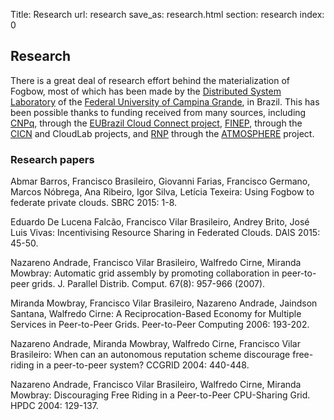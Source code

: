 Title: Research
url: research
save_as: research.html
section: research
index: 0

## Research

There is a great deal of research effort behind the materialization of Fogbow, most of which has been made by the <a href="http://lsd.ufcg.edu.br/" target="_blank">Distributed System Laboratory</a> of the <a href="http://www.ufcg.edu.br/" target="_blank">Federal University of Campina Grande</a>, in Brazil. This has been possible thanks to funding received from many sources, including <a href="http://www.cnpq.br/" target="_blank">CNPq</a>, through the <a href="http://eubrazilcloudconnect.eu/" target="_blank">EUBrazil Cloud Connect project</a>, <a href="http://www.finep.gov.br/" target="_blank">FINEP</a>, through the <a href="http://www.lncc.br/departamentos/projetosconsultar.php?vMenu=&Idt_Projeto=587&projeto=3&vCabecalho=pesq&vTitulo=lncc&vDepto=&idt_responsavel=&vAno=2014&idt_linha_pesquisa=" target="_blank">CICN</a> and CloudLab projects, and <a href="http://www.rnp.br/" target="_blank">RNP</a> through the <a href="http://atmosphere-eubrazil.eu/" target="_blank">ATMOSPHERE</a> project.

### Research papers

Abmar Barros, Francisco Brasileiro, Giovanni Farias, Francisco Germano, Marcos Nóbrega, Ana Ribeiro, Igor Silva, Letícia Texeira: Using Fogbow to federate private clouds. SBRC 2015: 1-8.

Eduardo De Lucena Falcão, Francisco Vilar Brasileiro, Andrey Brito, José Luis Vivas: Incentivising Resource Sharing in Federated Clouds. DAIS 2015: 45-50.

Nazareno Andrade, Francisco Vilar Brasileiro, Walfredo Cirne, Miranda Mowbray: Automatic grid assembly by promoting collaboration in peer-to-peer grids. J. Parallel Distrib. Comput. 67(8): 957-966 (2007).

Miranda Mowbray, Francisco Vilar Brasileiro, Nazareno Andrade, Jaindson Santana, Walfredo Cirne: A Reciprocation-Based Economy for Multiple Services in Peer-to-Peer Grids. Peer-to-Peer Computing 2006: 193-202.

Nazareno Andrade, Miranda Mowbray, Walfredo Cirne, Francisco Vilar Brasileiro: When can an autonomous reputation scheme discourage free-riding in a peer-to-peer system? CCGRID 2004: 440-448.

Nazareno Andrade, Francisco Vilar Brasileiro, Walfredo Cirne, Miranda Mowbray: Discouraging Free Riding in a Peer-to-Peer CPU-Sharing Grid. HPDC 2004: 129-137.
